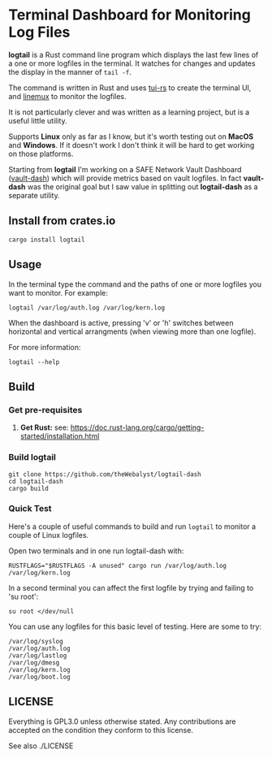 # Terminal Dashboard for Monitoring Log Files

**logtail** is a Rust command line program which displays the last few lines of a one or more logfiles in the terminal. It watches for changes and updates the display in the manner of `tail -f`. 

The command is written in Rust and uses [tui-rs](https://github.com/fdehau/tui-rs) to create the terminal UI, and [linemux](https://github.com/jmagnuson/linemux) to monitor the logfiles.

It is not particularly clever and was written as a learning project, but is a useful little utility.

Supports **Linux** only as far as I know, but it's worth testing out on **MacOS** and **Windows**. If it doesn't work I don't think it will be hard to get working on those platforms.

Starting from **logtail** I'm working on a SAFE Network Vault Dashboard ([vault-dash](https://github.com/theWebalyst/vault-dash)) which will provide metrics based on vault logfiles. In fact **vault-dash** was the original goal but I saw value in splitting out **logtail-dash** as a separate utility.

## Install from crates.io

    cargo install logtail

## Usage

In the terminal type the command and the paths of one or more logfiles you want to monitor. For example:

    logtail /var/log/auth.log /var/log/kern.log

When the dashboard is active, pressing 'v' or 'h' switches between horizontal and vertical arrangments (when viewing more than one logfile).

For more information:

    logtail --help

## Build
### Get pre-requisites
1. **Get Rust:** see: https://doc.rust-lang.org/cargo/getting-started/installation.html

### Build logtail
```
git clone https://github.com/theWebalyst/logtail-dash
cd logtail-dash
cargo build
```

### Quick Test
Here's a couple of useful commands to build and run `logtail` to monitor a couple of Linux logfiles.

Open two terminals and in one run logtail-dash with:
```
RUSTFLAGS="$RUSTFLAGS -A unused" cargo run /var/log/auth.log /var/log/kern.log
```

In a second terminal you can affect the first logfile by trying and failing to 'su root':
```
su root </dev/null
```

You can use any logfiles for this basic level of testing. Here are some to try:

    /var/log/syslog
    /var/log/auth.log 
    /var/log/lastlog
    /var/log/dmesg
    /var/log/kern.log
    /var/log/boot.log

## LICENSE

Everything is GPL3.0 unless otherwise stated. Any contributions are accepted on the condition they conform to this license.

See also ./LICENSE